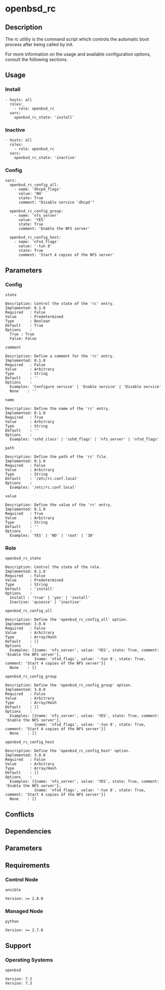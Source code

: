 # openbsd_rc

## Description

The rc utility is the command script which controls the automatic boot process
after being called by init.

For more information on the usage and available configuration options,
consult the following sections.

## Usage

### Install

```
- hosts: all
  roles:
    - role: openbsd_rc
  vars:
    openbsd_rc_state: 'install'
```

### Inactive

```
- hosts: all
  roles:
    - role: openbsd_rc
  vars:
    openbsd_rc_state: 'inactive'
```

### Config

```
vars:
  openbsd_rc_config_all:
    - name: 'dhcpd_flags'
      value: 'NO'
      state: True
      comment: "Disable service 'dhcpd'"

  openbsd_rc_config_group:
    - name: 'nfs_server'
      value: 'YES'
      state: True
      comment: 'Enable the NFS server'

  openbsd_rc_config_host:
    - name: 'nfsd_flags'
      value: '-tun 8'
      state: True
      comment: 'Start 4 copies of the NFS server'
```

## Parameters

### Config

`state`

    Description: Control the state of the 'rc' entry.
    Implemented: 0.1.0
    Required   : False
    Value      : Predetermined
    Type       : Boolean
    Default    : True
    Options    :
      True : True
      False: False

`comment`

    Description: Define a comment for the 'rc' entry.
    Implemented: 0.1.0
    Required   : False
    Value      : Arbitrary
    Type       : String
    Default    : ''
    Options    :
      Examples: 'Configure service' | 'Enable service' | 'Disable service'
      None    : ''

`name`

    Description: Define the name of the 'rc' entry.
    Implemented: 0.1.0
    Required   : True
    Value      : Arbitrary
    Type       : String
    Default    : ''
    Options    :
      Examples: 'sshd_class' | 'sshd_flags' | 'nfs_server' | 'nfsd_flags'

`path`

    Description: Define the path of the 'rc' file.
    Implemented: 0.1.0
    Required   : False
    Value      : Arbitrary
    Type       : String
    Default    : '/etc/rc.conf.local'
    Options    :
      Examples: '/etc/rc.conf.local'

`value`

    Description: Define the value of the 'rc' entry.
    Implemented: 0.1.0
    Required   : True
    Value      : Arbitrary
    Type       : String
    Default    : ''
    Options    :
      Examples: 'YES' | 'NO' | 'root' | '30'

### Role

`openbsd_rc_state`

    Description: Control the state of the role.
    Implemented: 0.1.0
    Required   : False
    Value      : Predetermined
    Type       : String
    Default    : 'install'
    Options    :
      Install : 'true' | 'yes' | 'install'
      Inactive: 'quiesce' | 'inactive'

`openbsd_rc_config_all`

    Description: Define the 'openbsd_rc_config_all' option.
    Implemented: 3.0.0
    Required   : False
    Value      : Arbitrary
    Type       : Array/Hash
    Default    : []
    Options    :
      Examples: [{name: 'nfs_server', value: 'YES', state: True, comment: 'Enable the NFS server'},
                 {name: 'nfsd_flags', value: '-tun 8', state: True, comment: 'Start 4 copies of the NFS server'}]
      None    : []

`openbsd_rc_config_group`

    Description: Define the 'openbsd_rc_config_group' option.
    Implemented: 3.0.0
    Required   : False
    Value      : Arbitrary
    Type       : Array/Hash
    Default    : []
    Options    :
      Examples: [{name: 'nfs_server', value: 'YES', state: True, comment: 'Enable the NFS server'},
                 {name: 'nfsd_flags', value: '-tun 8', state: True, comment: 'Start 4 copies of the NFS server'}]
      None    : []

`openbsd_rc_config_host`

    Description: Define the 'openbsd_rc_config_host' option.
    Implemented: 3.0.0
    Required   : False
    Value      : Arbitrary
    Type       : Array/Hash
    Default    : []
    Options    :
      Examples: [{name: 'nfs_server', value: 'YES', state: True, comment: 'Enable the NFS server'},
                 {name: 'nfsd_flags', value: '-tun 8', state: True, comment: 'Start 4 copies of the NFS server'}]
      None    : []

## Conflicts

## Dependencies

## Parameters

## Requirements

### Control Node

`ansible`

    Version: >= 2.8.0

### Managed Node

`python`

    Version: >= 2.7.0

## Support

### Operating Systems

`openbsd`

    Version: 7.2
    Version: 7.3

